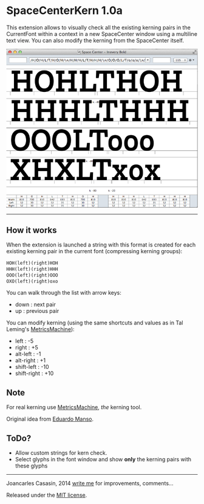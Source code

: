# SpaceCenterKern 1.0a

This extension allows to visually check all the existing kerning pairs in the CurrentFont within a context in a new SpaceCenter window using a multiline text view.
You can also modify the kerning from the SpaceCenter itself.

![](SpaceCenterKernCheck.png)

---

## How it works

When the extension is launched a string with this format is created for each existing kerning pair in the current font (compressing kerning groups):

```
HOH(left)(right)HOH
HHH(left)(right)HHH
OOO(left)(right)OOO
OXO(left)(right)oxo
```

You can walk through the list with arrow keys:

- down : next pair
- up : previous pair

You can modify kerning (using the same shortcuts and values as in Tal Leming's [MetricsMachine](http://tools.typesupply.com/metricsmachine.html)):

- left : -5
- right : +5
- alt-left : -1
- alt-right : +1
- shift-left : -10
- shift-right : +10

## Note

For real kerning use [MetricsMachine](http://tools.typesupply.com/metricsmachine.html), *the* kerning tool.

Original idea from [Eduardo Manso](http://emtype.net).


## ToDo?

- Allow custom strings for kern check.
- Select glyphs in the font window and show **only** the kerning pairs with these glyphs

---
Joancarles Casasin, 2014 [write me](mailto:joanca@casasin.com) for improvements, comments...

Released under the [MIT license](http://opensource.org/licenses/MIT).
